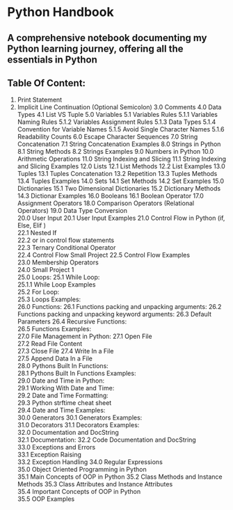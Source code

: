 # Python Handbook

## A comprehensive notebook documenting my Python learning journey, offering all the essentials in Python

## Table Of Content:

1. Print Statement
2. Implicit Line Continuation (Optional Semicolon)
3.0 Comments
4.0 Data Types
4.1 List VS Tuple
5.0 Variables
5.1 Variables Rules
5.1.1 Variables Naming Rules
5.1.2 Variables Assignment Rules
5.1.3 Data Types
5.1.4 Convention for Variable Names
5.1.5 Avoid Single Character Names
5.1.6 Readability Counts
6.0 Escape Character Sequences
7.0 String Concatenation
7.1 String Concatenation Examples
8.0 Strings in Python
8.1 String Methods
8.2 Strings Examples
9.0 Numbers in Python
10.0 Arithmetic Operations
11.0 String Indexing and Slicing
11.1 String Indexing and Slicing Examples
12.0 Lists
12.1 List Methods
12.2 List Examples
13.0 Tuples
13.1 Tuples Concatenation 
13.2 Repetition 
13.3 Tuples Methods
13.4 Tuples Examples
14.0 Sets
14.1 Set Methods
14.2 Set Examples
15.0 Dictionaries
15.1 Two Dimensional Dictionaries
15.2 Dictionary Methods
14.3 Dictionar Examples
16.0 Booleans
16.1 Boolean Operator
17.0 Assignment Operators
18.0 Comparison Operators (Relational Operators)
19.0 Data Type Conversion	
20.0 User Input
20.1 User Input Examples
21.0 Control Flow in Python (if, Else, Elif )	
22.1 Nested If	
22.2 or in control flow statements	
22.3 Ternary Conditional Operator	
22.4 Control Flow Small Project	
22.5 Control Flow Examples	
23.0 Membership Operators	
24.0 Small Project 1	
25.0 Loops:	
25.1 While Loop:	
25.1.1 While Loop Examples	
25.2 For Loop:	
25.3 Loops Examples:	
26.0 Functions:	
26.1 Functions packing and unpacking arguments:	
26.2 Functions packing and unpacking keyword arguments:	
26.3 Default Parameters
26.4 Recursive Functions:	
26.5 Functions Examples:	
27.0 File Management in Python:	
27.1 Open File	
27.2 Read File Content	
27.3 Close File	
27.4 Write In a File	
27.5 Append Data In a File	
28.0 Pythons Built In Functions:	
28.1 Pythons Built In Functions Examples:	
29.0 Date and Time in Python:	
29.1 Working With Date and Time:	
29.2 Date and Time Formatting:	
29.3 Python strftime cheat sheet	
29.4 Date and Time Examples:	
30.0 Generators	
30.1 Generators Examples:	
31.0 Decorators	
31.1 Decorators Examples:	
32.0 Documentation and DocString	
32.1 Documentation:	
32.2 Code Documentation and DocString	
33.0 Exceptions and Errors	
33.1 Exception Raising	
33.2 Exception Handling	
34.0 Regular Expressions	
35.0 Object Oriented Programming in Python	
35.1 Main Concepts of OOP in Python	
35.2 Class Methods and Instance Methods	
35.3 Class Attributes and Instance Attributes	
35.4 Important Concepts of OOP in Python	
35.5 OOP Examples
